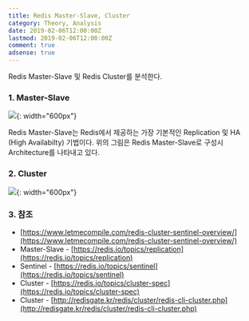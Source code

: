 ```yaml
---
title: Redis Master-Slave, Cluster
category: Theory, Analysis
date: 2019-02-06T12:00:00Z
lastmod: 2019-02-06T12:00:00Z
comment: true
adsense: true
---
```


Redis Master-Slave 및 Redis Cluster를 분석한다.

### 1. Master-Slave

![]({{site.baseurl}}/images/theory_analysis/Redis_Master_Slave_Cluster/Redis_Master-Slave.PNG){: width="600px"}

Redis Master-Slave는 Redis에서 제공하는 가장 기본적인 Replication 및 HA (High Availabilty) 기법이다. 위의 그림은 Redis Master-Slave로 구성시 Architecture를 나타내고 있다.

### 2. Cluster

![]({{site.baseurl}}/images/theory_analysis/Redis_Master_Slave_Cluster/Redis_Cluster.PNG){: width="600px"}

### 3. 참조

* [https://www.letmecompile.com/redis-cluster-sentinel-overview/](https://www.letmecompile.com/redis-cluster-sentinel-overview/)
* Master-Slave - [https://redis.io/topics/replication](https://redis.io/topics/replication)
* Sentinel - [https://redis.io/topics/sentinel](https://redis.io/topics/sentinel)
* Cluster - [https://redis.io/topics/cluster-spec](https://redis.io/topics/cluster-spec)
* Cluster - [http://redisgate.kr/redis/cluster/redis-cli-cluster.php](http://redisgate.kr/redis/cluster/redis-cli-cluster.php)

